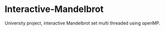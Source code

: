 # Interactive-Mandelbrot
University project, interactive Mandelbrot set multi threaded using openMP.
